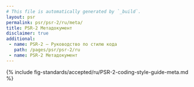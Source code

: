```yaml
---
# This file is automatically generated by `_build`.
layout: psr
permalink: psr/psr-2/ru/meta/
title: PSR-2 Метадокумент
disclaimer: true
additional:
 - name: PSR-2 — Руководство по стилю кода
   path: /pages/psr/psr-2/ru
 - name: PSR-2 Метадокумент
---
```

{% include fig-standards/accepted/ru/PSR-2-coding-style-guide-meta.md %}
